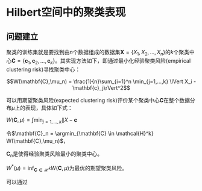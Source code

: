 # Hilbert空间中的聚类表现
## 问题建立
聚类的训练集就是要找到由$n$个数据组成的数据集$\mathbf{X} = \lbrace X_1, X_2,..., X_n \rbrace$的$k$个聚类中心$\mathbf{C} = \lbrace \mathbf{c}_1, \mathbf{c}_2,..., \mathbf{c}_k \rbrace$。其实现方法如下，即通过最小化经验聚类风险(empirical clustering risk)寻找聚类中心：

$$W(\mathbf{C},\mu_n) = \frac{1}{n}\sum_{i=1}^n \min_{j=1,...,k} \lVert X_i - \mathbf{c}_j\rVert^2$$

可以用期望聚类风险(expected clustering risk)评价某个聚类中心$\mathbf{C}$在整个数据分布$\mu$上的表现，具体如下式：

$W(\mathbf{C},\mu) = \int \min_{j=1,...,k} \lVert X - \mathbf{c}$

令$\mathbf{C}_n = \argmin_{\mathbf{C} \in \mathcal{H}^k} W(\mathbf{C},\mu_n)$，

$\mathbf{C}_n$是使得经验聚类风险最小的聚类中心。

$W^*(\mu) = \inf_{\mathbf{C} \in \mathcal{H}^k} W(\mathbf{C},\mu)$为最优的期望聚类风险。

可以通过

